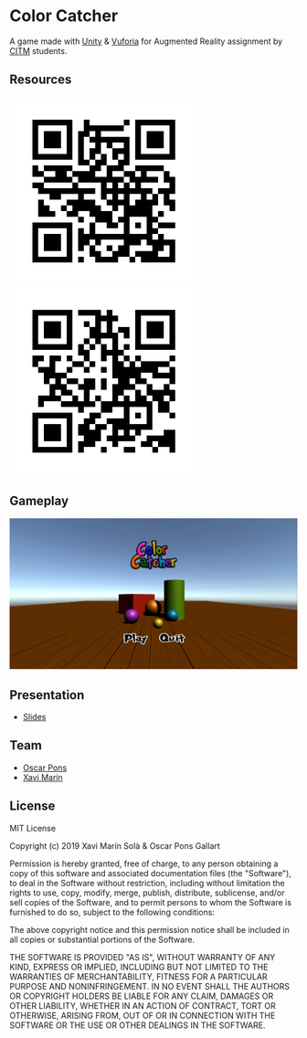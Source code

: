 # Color Catcher

A game made with [Unity](https://unity.com/) & [Vuforia](https://developer.vuforia.com/) for Augmented Reality assignment by [CITM](https://www.citm.upc.edu/) students.

## Resources
![Target 1](https://raw.githubusercontent.com/ponspack9/ARProject/master/marker22.png?token=AIUVYMVFS2EGIIIB6DPOKPS6Z6FYS)
![Target 2](https://raw.githubusercontent.com/ponspack9/ARProject/master/safsafassafs.png?token=AIUVYMRGLYVCPUNLMDT34HK6Z6F4C)

## Gameplay
[![Video](https://raw.githubusercontent.com/ponspack9/ARProject/master/mini.PNG?token=AIUVYMUEBA3OPSPSWOQMK7S6Z7WL6)](https://youtu.be/-Ax0FVF-nG0)

## Presentation
- [Slides](https://docs.google.com/presentation/d/1I3ifBwplq89zeDOP4N2r_hiOe_4ZMER3JLUW2pj_MEQ/edit?usp=sharing)

## Team
- [Oscar Pons](https://github.com/ponspack9)
- [Xavi Marín](https://github.com/xavimarin35)

## License

MIT License

Copyright (c) 2019 Xavi Marín Solà & Oscar Pons Gallart

Permission is hereby granted, free of charge, to any person obtaining a copy
of this software and associated documentation files (the "Software"), to deal
in the Software without restriction, including without limitation the rights
to use, copy, modify, merge, publish, distribute, sublicense, and/or sell
copies of the Software, and to permit persons to whom the Software is
furnished to do so, subject to the following conditions:

The above copyright notice and this permission notice shall be included in all
copies or substantial portions of the Software.

THE SOFTWARE IS PROVIDED "AS IS", WITHOUT WARRANTY OF ANY KIND, EXPRESS OR
IMPLIED, INCLUDING BUT NOT LIMITED TO THE WARRANTIES OF MERCHANTABILITY,
FITNESS FOR A PARTICULAR PURPOSE AND NONINFRINGEMENT. IN NO EVENT SHALL THE
AUTHORS OR COPYRIGHT HOLDERS BE LIABLE FOR ANY CLAIM, DAMAGES OR OTHER
LIABILITY, WHETHER IN AN ACTION OF CONTRACT, TORT OR OTHERWISE, ARISING FROM,
OUT OF OR IN CONNECTION WITH THE SOFTWARE OR THE USE OR OTHER DEALINGS IN THE
SOFTWARE.
